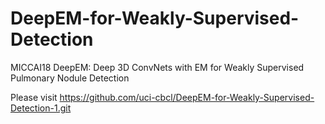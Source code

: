 # DeepEM-for-Weakly-Supervised-Detection
 MICCAI18 DeepEM: Deep 3D ConvNets with EM for Weakly Supervised Pulmonary Nodule Detection

Please visit https://github.com/uci-cbcl/DeepEM-for-Weakly-Supervised-Detection-1.git
